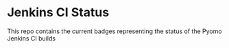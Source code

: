 Jenkins CI Status
=================

This repo contains the current badges representing the status of the
Pyomo Jenkins CI builds
